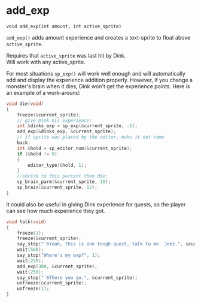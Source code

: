 # add_exp

`void add_exp(int amount, int active_sprite)`

`add_exp()` adds amount experience and creates a text-sprite to float above `active_sprite`.

<VersionInfo dink="< 1.07">Requires that `active_sprite` was last hit by Dink.</VersionInfo><br>
<VersionInfo dink="1.08">Will work with any active_sprite.</VersionInfo>

For most situations `sp_exp()` will work well enough and will automatically add and display the experience addition properly. However, if you change a monster's brain when it dies, Dink won't get the experience points. Here is an example of a work-around:

```c
void die(void)
{
    freeze(&current_sprite);
    // give Dink his experience:
    int &dinks_exp = sp_exp(&current_sprite, -1);
    add_exp(&dinks_exp, &current_sprite);
    // if sprite was placed by the editor, make it not come
    back:
    int &hold = sp_editor_num(&current_sprite);
    if (&hold != 0)
    {
        editor_type(&hold, 1);
    }
    //shrink to this percent then die:
    sp_brain_parm(&current_sprite, 10);
    sp_brain(&current_sprite, 12);
}
```

It could also be useful in giving Dink experience for quests, so the player can see how much experience they got.

```c
void talk(void)
{
    freeze(1);
    freeze(&current_sprite);
    say_stop("`6Yeah, this is one tough quest, talk to me. Jeez.", &current_sprite);
    wait(500);
    say_stop("Where's my exp?", 1);
    wait(250);
    add_exp(300, &current_sprite);
    wait(250);
    say_stop("`6There you go.", &current_sprite);
    unfreeze(&current_sprite);
    unfreeze(1);
}
```
